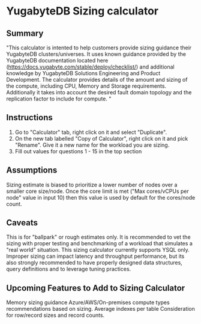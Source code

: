 # YugabyteDB Sizing calculator

## Summary
"This calculator is intented to help customers provide sizing guidance their YugabyteDB clusters/universes.   It uses known guidance provided by the YugabyteDB documentation located here (https://docs.yugabyte.com/stable/deploy/checklist/) and additional knowledge by YugabyteDB Solutions Engineering and Product Development.  The calculator provides details of the amount and sizing of the compute, including CPU, Memory and Storage requirements.    Additionally it takes into account the desired fault domain topology and the replication factor to include for compute.
"

## Instructions
1. Go to "Calculator" tab, right click on it and select "Duplicate".
2. On the new tab labelled "Copy of Calculator", right click on it and pick "Rename".  Give it a new name for the workload you are sizing.
3. Fill out values for questions 1 - 15 in the top section

## Assumptions
Sizing estimate is biased to prioritize a lower number of nodes over a smaller core size/node.   Once the core limit is met ("Max cores/vCPUs per node" value in input 10) then this value is used by default for the cores/node count. 

## Caveats
This is for "ballpark" or rough estimates only.   It is recommended to vet the sizing with proper testing and benchmarking of a workload that simulates a "real world" situation.
This sizing calculator currently supports YSQL only.   
Improper sizing can impact latency and throughput performance, but its also strongly recommended to have properly designed data structures, query definitions and to leverage tuning practices.

## Upcoming Features to Add to Sizing Calculator
Memory sizing guidance
Azure/AWS/On-premises compute types recommendations based on sizing.
Average indexes per table
Consideration for row/record sizes and record counts.

